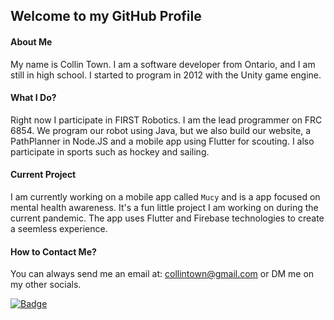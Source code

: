 ## Welcome to my GitHub Profile

#### About Me
My name is Collin Town. I am a software developer from Ontario, and I am still in high school. I started to program in 2012 with the Unity game engine.

#### What I Do?
Right now I participate in FIRST Robotics. I am the lead programmer on FRC 6854. We program our robot using Java, but we also build our website, a PathPlanner in Node.JS and a mobile app using Flutter for scouting. I also participate in sports such as hockey and sailing.

#### Current Project
I am currently working on a mobile app called `Mucy` and is a app focused on mental health awareness. It's a fun little project I am working on during the current pandemic. The app uses Flutter and Firebase technologies to create a seemless experience.


#### How to Contact Me?
You can always send me an email at: collintown@gmail.com or DM me on my other socials.

[![Badge](https://isclrypt2pma.runkit.sh)](https://www.instagram.com/towner_10) 
<!--[![Badge](https://isclrypt2pma.runkit.sh)](https://twitter.com/towner_10)-->
